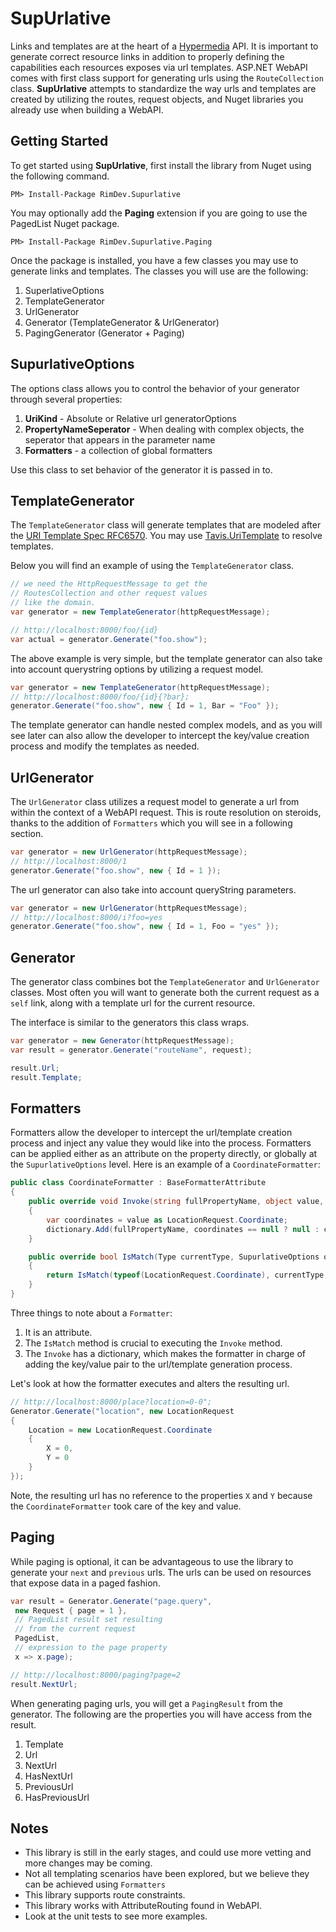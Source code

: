 # SupUrlative

Links and templates are at the heart of a [Hypermedia](http://apievangelist.com/2014/01/07/what-is-a-hypermedia-api/) API. It is important to generate correct resource links in addition to properly defining the capabilities each resources exposes via url templates. ASP.NET WebAPI comes with first class support for generating urls using the `RouteCollection` class. **SupUrlative** attempts to standardize the way urls and templates are created by utilizing the routes, request objects, and Nuget libraries you already use when building a WebAPI.

## Getting Started

To get started using **SupUrlative**, first install the library from Nuget using the following command.

```
PM> Install-Package RimDev.Supurlative
```

You may optionally add the **Paging** extension if you are going to use the PagedList Nuget package.

```
PM> Install-Package RimDev.Supurlative.Paging
```

Once the package is installed, you have a few classes you may use to generate links and templates. The classes you will use are the following:

1. SuperlativeOptions
2. TemplateGenerator
3. UrlGenerator
3. Generator (TemplateGenerator &amp; UrlGenerator)
4. PagingGenerator (Generator + Paging)

## SupurlativeOptions

The options class allows you to control the behavior of your generator through several properties:

1. **UriKind** - Absolute or Relative url generatorOptions
2. **PropertyNameSeperator** - When dealing with complex objects, the seperator that appears in the parameter name
3. **Formatters** - a collection of global formatters

Use this class to set behavior of the generator it is passed in to.

## TemplateGenerator

The `TemplateGenerator` class will generate templates that are modeled after the [URI Template Spec RFC6570](http://tools.ietf.org/html/rfc6570). You may use [Tavis.UriTemplate](https://github.com/tavis-software/Tavis.UriTemplates) to resolve templates.

Below you will find an example of using the `TemplateGenerator` class.

```csharp
// we need the HttpRequestMessage to get the
// RoutesCollection and other request values
// like the domain.
var generator = new TemplateGenerator(httpRequestMessage);

// http://localhost:8000/foo/{id}
var actual = generator.Generate("foo.show");
```

The above example is very simple, but the template generator can also take into account querystring options by utilizing a request model.

```csharp
var generator = new TemplateGenerator(httpRequestMessage);
// http://localhost:8000/foo/{id}{?bar};
generator.Generate("foo.show", new { Id = 1, Bar = "Foo" });
```

The template generator can handle nested complex models, and as you will see later can also allow the developer to intercept the key/value creation process and modify the templates as needed.

## UrlGenerator

The `UrlGenerator` class utilizes a request model to generate a url from within the context of a WebAPI request. This is route resolution on steroids, thanks to the addition of `Formatters` which you will see in a following section.

```csharp
var generator = new UrlGenerator(httpRequestMessage);
// http://localhost:8000/1
generator.Generate("foo.show", new { Id = 1 });
```

The url generator can also take into account queryString parameters.

```csharp
var generator = new UrlGenerator(httpRequestMessage);
// http://localhost:8000/i?foo=yes
generator.Generate("foo.show", new { Id = 1, Foo = "yes" });
```

## Generator

The generator class combines bot the `TemplateGenerator` and `UrlGenerator` classes. Most often you will want to generate both the current request as a `self` link, along with a template url for the current resource.

The interface is similar to the generators this class wraps.

```csharp
var generator = new Generator(httpRequestMessage);
var result = generator.Generate("routeName", request);

result.Url;
result.Template;
```

## Formatters

Formatters allow the developer to intercept the url/template creation process and inject any value they would like into the process. Formatters can be applied either as an attribute on the property directly, or globally at the `SupurlativeOptions` level. Here is an example of a `CoordinateFormatter`:

```csharp
public class CoordinateFormatter : BaseFormatterAttribute
{
    public override void Invoke(string fullPropertyName, object value, Type valueType, IDictionary<string, object> dictionary, SupurlativeOptions options)
    {
        var coordinates = value as LocationRequest.Coordinate;
        dictionary.Add(fullPropertyName, coordinates == null ? null : coordinates.ToString());
    }

    public override bool IsMatch(Type currentType, SupurlativeOptions options)
    {
        return IsMatch(typeof(LocationRequest.Coordinate), currentType, options);
    }
}
```

Three things to note about a `Formatter`:

1. It is an attribute.
2. The `IsMatch` method is crucial to executing the `Invoke` method.
3. The `Invoke` has a dictionary, which makes the formatter in charge of adding the key/value pair to the url/template generation process.

Let's look at how the formatter executes and alters the resulting url.

```csharp
// http://localhost:8000/place?location=0-0";
Generator.Generate("location", new LocationRequest
{
    Location = new LocationRequest.Coordinate
    {
        X = 0,
        Y = 0
    }
});
```

Note, the resulting url has no reference to the properties `X` and `Y` because the `CoordinateFormatter` took care of the key and value.

## Paging

While paging is optional, it can be advantageous to use the library to generate your `next` and `previous` urls. The urls can be used on resources that expose data in a paged fashion.

```csharp
var result = Generator.Generate("page.query",
 new Request { page = 1 },
 // PagedList result set resulting
 // from the current request
 PagedList,
 // expression to the page property
 x => x.page);

// http://localhost:8000/paging?page=2
result.NextUrl;
```

When generating paging urls, you will get a `PagingResult` from the generator. The following are the properties you will have access from the result.

1. Template
2. Url
3. NextUrl
4. HasNextUrl
5. PreviousUrl
6. HasPreviousUrl

## Notes

- This library is still in the early stages, and could use more vetting and more changes may be coming.
- Not all templating scenarios have been explored, but we believe they can be achieved using `Formatters`
- This library supports route constraints.
- This library works with AttributeRouting found in WebAPI.
- Look at the unit tests to see more examples.
